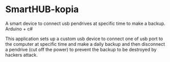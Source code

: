 # SmartHUB-kopia
A smart device to connect usb pendrives at specific time to make a backup. Arduino + c#

This application sets up a custom usb device to connect one of usb port to the computer at specific time and make a daily backup and then disconnect a pendrive 
(cut off the power) to prevent the backup to be destroyed by hackers attack.

